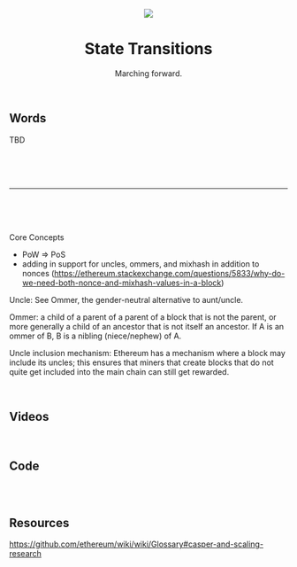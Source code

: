 <div align="center">
    <p align="center">
        <img src="state_transitions.png">  
    </p>
    <h1 align="center">
        State Transitions
    </h1>
    <p align="center">
        Marching forward.
    </p>
</div>
<br>

## Words

TBD

<br><br><br>

<hr>

<br><br><br>

Core Concepts
- PoW => PoS
- adding in support for uncles, ommers, and mixhash in addition to nonces (https://ethereum.stackexchange.com/questions/5833/why-do-we-need-both-nonce-and-mixhash-values-in-a-block) 

Uncle: See Ommer, the gender-neutral alternative to aunt/uncle.

Ommer: a child of a parent of a parent of a block that is not the parent, or more generally a child of an ancestor that is not itself an ancestor. If A is an ommer of B, B is a nibling (niece/nephew) of A.

Uncle inclusion mechanism: Ethereum has a mechanism where a block may include its uncles; this ensures that miners that create blocks that do not quite get included into the main chain can still get rewarded.

<br>

## Videos


<br>

## Code

```rust

```

<br>

## Resources

https://github.com/ethereum/wiki/wiki/Glossary#casper-and-scaling-research

<br>
